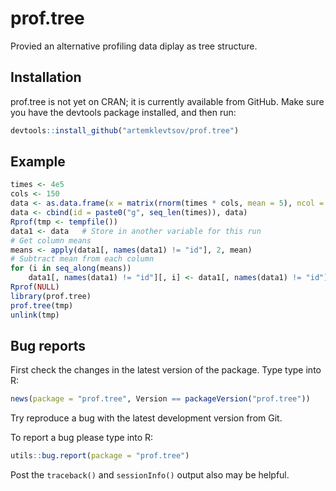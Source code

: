 # prof.tree

Provied an alternative profiling data diplay as tree structure.

## Installation

prof.tree is not yet on CRAN; it is currently available from GitHub. Make sure you have the devtools package installed, and then run:

```r
devtools::install_github("artemklevtsov/prof.tree")
```

## Example

```r
times <- 4e5
cols <- 150
data <- as.data.frame(x = matrix(rnorm(times * cols, mean = 5), ncol = cols))
data <- cbind(id = paste0("g", seq_len(times)), data)
Rprof(tmp <- tempfile())
data1 <- data   # Store in another variable for this run
# Get column means
means <- apply(data1[, names(data1) != "id"], 2, mean)
# Subtract mean from each column
for (i in seq_along(means))
    data1[, names(data1) != "id"][, i] <- data1[, names(data1) != "id"][, i] - means[i]
Rprof(NULL)
library(prof.tree)
prof.tree(tmp)
unlink(tmp)
```

## Bug reports

First check the changes in the latest version of the package. Type type into R:

```r
news(package = "prof.tree", Version == packageVersion("prof.tree"))
```

Try reproduce a bug with the latest development version from Git.

To report a bug please type into R:

```r
utils::bug.report(package = "prof.tree")
```

Post the `traceback()` and `sessionInfo()` output also may be helpful.
